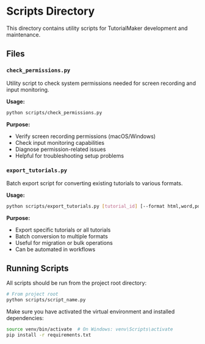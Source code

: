 # Scripts Directory

This directory contains utility scripts for TutorialMaker development and maintenance.

## Files

### `check_permissions.py`
Utility script to check system permissions needed for screen recording and input monitoring.

**Usage:**
```bash
python scripts/check_permissions.py
```

**Purpose:**
- Verify screen recording permissions (macOS/Windows)
- Check input monitoring capabilities
- Diagnose permission-related issues
- Helpful for troubleshooting setup problems

### `export_tutorials.py`
Batch export script for converting existing tutorials to various formats.

**Usage:**
```bash
python scripts/export_tutorials.py [tutorial_id] [--format html,word,pdf]
```

**Purpose:**
- Export specific tutorials or all tutorials
- Batch conversion to multiple formats
- Useful for migration or bulk operations
- Can be automated in workflows

## Running Scripts

All scripts should be run from the project root directory:

```bash
# From project root
python scripts/script_name.py
```

Make sure you have activated the virtual environment and installed dependencies:

```bash
source venv/bin/activate  # On Windows: venv\Scripts\activate
pip install -r requirements.txt
```
